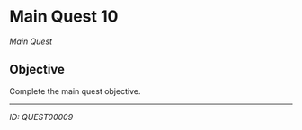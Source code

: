 # Main Quest 10

*Main Quest*

## Objective
Complete the main quest objective.

---
*ID: QUEST00009*